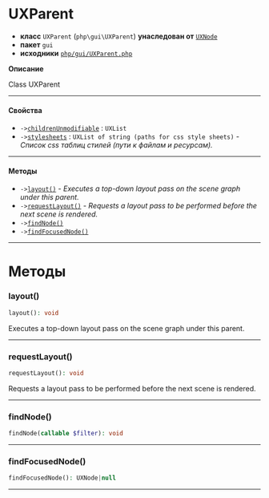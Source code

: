 # UXParent

- **класс** `UXParent` (`php\gui\UXParent`) **унаследован от** [`UXNode`](api-docs/classes/php/gui/UXNode.ru.md)
- **пакет** `gui`
- **исходники** [`php/gui/UXParent.php`](./src/main/resources/JPHP-INF/sdk/php/gui/UXParent.php)

**Описание**

Class UXParent

---

#### Свойства

- `->`[`childrenUnmodifiable`](#prop-childrenunmodifiable) : `UXList`
- `->`[`stylesheets`](#prop-stylesheets) : `UXList of string (paths for css style sheets)` - _Список css таблиц стилей (пути к файлам и ресурсам)._

---

#### Методы

- `->`[`layout()`](#method-layout) - _Executes a top-down layout pass on the scene graph under this parent._
- `->`[`requestLayout()`](#method-requestlayout) - _Requests a layout pass to be performed before the next scene is rendered._
- `->`[`findNode()`](#method-findnode)
- `->`[`findFocusedNode()`](#method-findfocusednode)

---
# Методы

<a name="method-layout"></a>

### layout()
```php
layout(): void
```
Executes a top-down layout pass on the scene graph under this parent.

---

<a name="method-requestlayout"></a>

### requestLayout()
```php
requestLayout(): void
```
Requests a layout pass to be performed before the next scene is rendered.

---

<a name="method-findnode"></a>

### findNode()
```php
findNode(callable $filter): void
```

---

<a name="method-findfocusednode"></a>

### findFocusedNode()
```php
findFocusedNode(): UXNode|null
```

---
